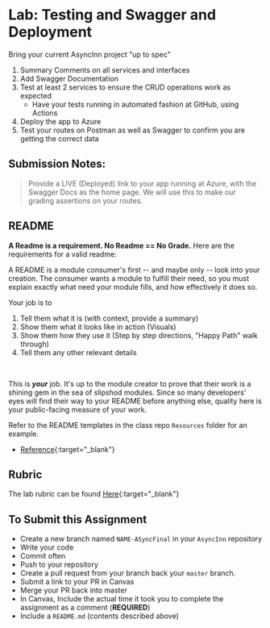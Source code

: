 # Lab: Testing and Swagger and Deployment

Bring your current AsyncInn project "up to spec"

1. Summary Comments on all services and interfaces
1. Add Swagger Documentation
1. Test at least 2 services to ensure the CRUD operations work as expected
   - Have your tests running in automated fashion at GitHub, using Actions
1. Deploy the app to Azure
1. Test your routes on Postman as well as Swagger to confirm you are getting the correct data

## Submission Notes:

> Provide a LIVE (Deployed) link to your app running at Azure, with the Swagger Docs as the home page. We will use this to make our grading assertions on your routes.
## README

**A Readme is a requirement. No Readme == No Grade.**
Here are the requirements for a valid readme:

A README is a module consumer's first -- and maybe only -- look into your creation. The consumer wants a module to fulfill their need, so you must explain exactly what need your module fills, and how effectively it does so.

Your job is to

1. Tell them what it is (with context, provide a summary)
1. Show them what it looks like in action (Visuals)
1. Show them how they use it (Step by step directions, "Happy Path" walk through)
1. Tell them any other relevant details
<br />

This is ***your*** job. It's up to the module creator to prove that their work is a shining gem in the sea of slipshod modules. Since so many developers' eyes will find their way to your README before anything else, quality here is your public-facing measure of your work.

Refer to the README templates in the class repo `Resources` folder for an example.
- [Reference](https://github.com/noffle/art-of-readme){:target="_blank"}


## Rubric

The lab rubric can be found [Here](../../resources/rubric){:target="_blank"}

## To Submit this Assignment

- Create a new branch named `NAME-ASyncFinal` in your `AsyncInn` repository
- Write your code
- Commit often
- Push to your repository
- Create a pull request from your branch back your `master` branch.
- Submit a link to your PR in Canvas
- Merge your PR back into master
- In Canvas, Include the actual time it took you to complete the assignment as a comment (**REQUIRED**)
- Include a `README.md` (contents described above)
